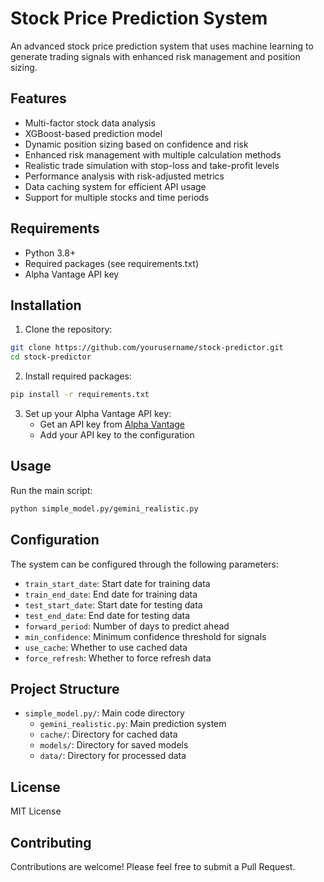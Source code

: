 # Stock Price Prediction System

An advanced stock price prediction system that uses machine learning to generate trading signals with enhanced risk management and position sizing.

## Features

- Multi-factor stock data analysis
- XGBoost-based prediction model
- Dynamic position sizing based on confidence and risk
- Enhanced risk management with multiple calculation methods
- Realistic trade simulation with stop-loss and take-profit levels
- Performance analysis with risk-adjusted metrics
- Data caching system for efficient API usage
- Support for multiple stocks and time periods

## Requirements

- Python 3.8+
- Required packages (see requirements.txt)
- Alpha Vantage API key

## Installation

1. Clone the repository:
```bash
git clone https://github.com/yourusername/stock-predictor.git
cd stock-predictor
```

2. Install required packages:
```bash
pip install -r requirements.txt
```

3. Set up your Alpha Vantage API key:
   - Get an API key from [Alpha Vantage](https://www.alphavantage.co/)
   - Add your API key to the configuration

## Usage

Run the main script:
```bash
python simple_model.py/gemini_realistic.py
```

## Configuration

The system can be configured through the following parameters:
- `train_start_date`: Start date for training data
- `train_end_date`: End date for training data
- `test_start_date`: Start date for testing data
- `test_end_date`: End date for testing data
- `forward_period`: Number of days to predict ahead
- `min_confidence`: Minimum confidence threshold for signals
- `use_cache`: Whether to use cached data
- `force_refresh`: Whether to force refresh data

## Project Structure

- `simple_model.py/`: Main code directory
  - `gemini_realistic.py`: Main prediction system
  - `cache/`: Directory for cached data
  - `models/`: Directory for saved models
  - `data/`: Directory for processed data

## License

MIT License

## Contributing

Contributions are welcome! Please feel free to submit a Pull Request. 